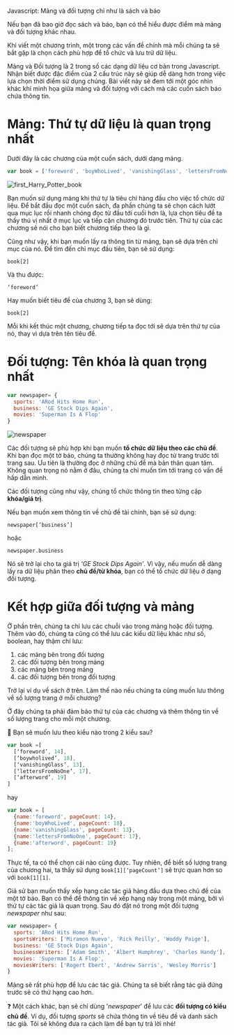 Javascript: Mảng và đối tượng chỉ như là sách và báo

Nếu bạn đã bao giờ đọc sách và báo, bạn có thể hiểu được điểm mà mảng và đối tượng khác nhau.

Khi viết một chương trình, một trong các vấn đề chính mà mỗi chúng ta sẽ bắt gặp là chọn cách phù hợp để tổ chức và lưu trữ dữ liệu.

Mảng và Đối tượng là 2 trong số các dạng dữ liệu cơ bản trong Javascript. Nhận biết được đặc điểm của 2 cấu trúc này sẽ giúp dễ dàng hơn trong việc lựa chọn thời điểm sử dụng chúng. Bài viết này sẽ đem tới một góc nhìn khác khi minh họa giữa mảng và đối tượng với cách mà các cuốn sách báo chứa thông tin.

# Mảng: Thứ tự dữ liệu là quan trọng nhất

Dưới đây là các chương của một cuốn sách, dưới dạng mảng.

```js
var book = ['foreword', 'boyWhoLived', 'vanishingGlass', 'lettersFromNoOne', 'afterword'];
```

![first_Harry_Potter_book](E:/repository/other/groking_algorithm/javascript_arrays_and_objects_are_just_like_books_and_newspapers/book.png)

Bạn muốn sử dụng mảng khi thứ tự là tiêu chí hàng đầu cho việc tổ chức dữ liệu. Để bắt đầu đọc một cuốn sách, đa phần chúng ta sẽ chọn cách lướt qua mục lục rồi nhanh chóng đọc từ đầu tới cuối hơn là, lựa chọn tiêu đề ta thấy thú vị nhất ở mục lục và tiếp cận chương đó trước tiên. Thứ tự của các chương sẽ nói cho bạn biết chương tiếp theo là gì.

Cũng như vậy, khi bạn muốn lấy ra thông tin từ mảng, bạn sẽ dựa trên chỉ mục của nó. Để tìm đến chỉ mục đầu tiên, bạn sẽ sử dụng:

`book[2]`

Và thu được:

`‘foreword’`

Hay muốn biết tiêu đề của chương 3, bạn sẽ dùng:

`book[2]`

Mỗi khi kết thúc một chương, chương tiếp ta đọc tới sẽ dựa trên thứ tự của nó, thay vì dựa trên tên tiêu đề.

# Đối tượng: Tên khóa là quan trọng nhất

```js
var newspaper= {
  sports: 'ARod Hits Home Run',
  business: 'GE Stock Dips Again',
  movies: 'Superman Is A Flop'
}
```

![newspaper](E:/repository/other/groking_algorithm/javascript_arrays_and_objects_are_just_like_books_and_newspapers/newspaper.png)

Các đối tượng sẽ phù hợp khi bạn muốn **tổ chức dữ liệu theo các chủ đề**. Khi bạn đọc một tờ báo, chúng ta thường không hay đọc từ trang trước tới trang sau. Ưu tiên là thường đọc ở những chủ đề mà bản thân quan tâm. Không quan trọng nó nằm ở đâu, chúng ta chỉ muốn tìm tới trang có vấn đề hấp dẫn mình.

Các đối tượng cũng như vậy, chúng tổ chức thông tin theo từng cặp **khóa/giá trị**.

Nếu bạn muốn xem thông tin về chủ đề tài chính, bạn sẽ sử dụng:

`newspaper[‘business’]`

hoặc

`newspaper.business`

Nó sẽ trở lại cho ta giá trị *‘GE Stock Dips Again’*. Vì vậy, nếu muốn dễ dàng lấy ra dữ liệu phân theo **chủ đề/từ khóa**, bạn có thể tổ chức dữ liệu ở dạng đối tượng.

# Kết hợp giữa đối tượng và mảng

Ở phần trên, chúng ta chỉ lưu các chuỗi vào trong mảng hoặc đối tượng. Thêm vào đó, chúng ta cũng có thể lưu các kiểu dữ liệu khác như số, boolean, hay thậm chí lưu:

1. các mảng bên trong đối tượng
2. các đối tượng bên trong mảng
3. các mảng bên trong mảng
4. các đối tượng bên trong đối tượng

Trở lại ví dụ về sách ở trên. Làm thế nào nếu chúng ta cũng muốn lưu thông về số lượng trang ở mỗi chương?

Ở đây chúng ta phải đảm bảo thứ tự của các chương và thêm thông tin về số lượng trang cho mỗi một chương.

🤔 Bạn sẽ muốn lưu theo kiểu nào trong 2 kiểu sau?

```js
var book =[
  [‘foreword’, 14],
  [‘boywholived’, 18],
  [‘vanishingGlass’, 13],
  [‘lettersFromNoOne’, 17],
  [‘afterword’, 19]
]
```

hay

```js
var book = [
  {name:'foreword', pageCount: 14},
  {name:'boyWhoLived', pageCount: 18},
  {name:'vanishingGlass', pageCount: 13},
  {name:'lettersFromNoOne', pageCount: 17},
  {name:'afterword', pageCount: 19}
];
```

Thực tế, ta có thể chọn cái nào cũng được. Tuy nhiên, để biết số lượng trang của chương hai, ta thấy sử dụng `book[1][‘pageCount’]` sẽ trực quan hơn so với `book[1][1]`.

Giả sử bạn muốn thấy xếp hạng các tác giả hàng đầu dựa theo chủ đề của một tờ báo. Bạn có thể để thông tin về xếp hạng này trong một mảng, bởi vì thứ tự các tác giả là quan trọng. Sau đó đặt nó trong một đối tượng *newspaper* như sau:

```js
var newspaper= {
  sports: 'ARod Hits Home Run',
  sportsWriters: ['Miramon Nuevo', 'Rick Reilly', 'Woddy Paige'],
  business: 'GE Stock Dips Again',
  businessWriters: ['Adam Smith', 'Albert Humphrey', 'Charles Handy'],
  movies: 'Superman Is A Flop',
  moviesWriters: ['Rogert Ebert', 'Andrew Sarris', 'Wesley Morris']
}
```

Mảng sẽ rất phù hợp để lưu các tác giả. Chúng ta sẽ biết rằng tác giả đứng trước sẽ có thứ hạng cao hơn.

❓ Một cách khác, bạn sẽ chỉ dùng '*newspaper*' để lưu các **đối tượng có kiểu chủ đề**. Ví dụ, đối tượng *sports* sẽ chứa thông tin về tiêu đề và danh sách tác giả. Tôi sẽ không đưa ra cách làm để bạn tự trả lời nhé!

